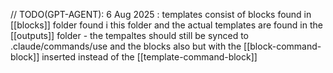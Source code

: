 // TODO(GPT-AGENT): 6 Aug 2025 : templates consist of blocks found in [[blocks]] folder found i this folder and the actual templates are found in the [[outputs]] folder - the tempaltes should still be synced to .claude/commands/use and the blocks also but with the [[block-command-block]] inserted instead of the [[template-command-block]]
